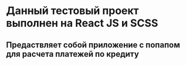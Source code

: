 # Данный тестовый проект выполнен на React JS  и SCSS

## Предаствляет собой приложение с попапом для расчета платежей по кредиту
